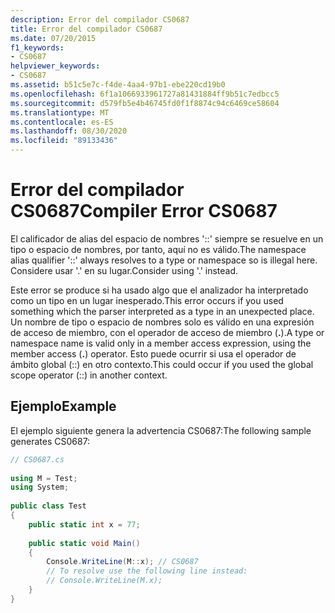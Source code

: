 ```yaml
---
description: Error del compilador CS0687
title: Error del compilador CS0687
ms.date: 07/20/2015
f1_keywords:
- CS0687
helpviewer_keywords:
- CS0687
ms.assetid: b51c5e7c-f4de-4aa4-97b1-ebe220cd19b0
ms.openlocfilehash: 6f1a1066933961727a81431884ff9b51c7edbcc5
ms.sourcegitcommit: d579fb5e4b46745fd0f1f8874c94c6469ce58604
ms.translationtype: MT
ms.contentlocale: es-ES
ms.lasthandoff: 08/30/2020
ms.locfileid: "89133436"
---
```

# <a name="compiler-error-cs0687"></a><span data-ttu-id="68cff-103">Error del compilador CS0687</span><span class="sxs-lookup"><span data-stu-id="68cff-103">Compiler Error CS0687</span></span>
<span data-ttu-id="68cff-104">El calificador de alias del espacio de nombres '::' siempre se resuelve en un tipo o espacio de nombres, por tanto, aquí no es válido.</span><span class="sxs-lookup"><span data-stu-id="68cff-104">The namespace alias qualifier '::' always resolves to a type or namespace so is illegal here.</span></span> <span data-ttu-id="68cff-105">Considere usar '.' en su lugar.</span><span class="sxs-lookup"><span data-stu-id="68cff-105">Consider using '.' instead.</span></span>  
  
 <span data-ttu-id="68cff-106">Este error se produce si ha usado algo que el analizador ha interpretado como un tipo en un lugar inesperado.</span><span class="sxs-lookup"><span data-stu-id="68cff-106">This error occurs if you used something which the parser interpreted as a type in an unexpected place.</span></span> <span data-ttu-id="68cff-107">Un nombre de tipo o espacio de nombres solo es válido en una expresión de acceso de miembro, con el operador de acceso de miembro (**.**).</span><span class="sxs-lookup"><span data-stu-id="68cff-107">A type or namespace name is valid only in a member access expression, using the member access (**.**) operator.</span></span> <span data-ttu-id="68cff-108">Esto puede ocurrir si usa el operador de ámbito global (::) en otro contexto.</span><span class="sxs-lookup"><span data-stu-id="68cff-108">This could occur if you used the global scope operator (::) in another context.</span></span>  
  
## <a name="example"></a><span data-ttu-id="68cff-109">Ejemplo</span><span class="sxs-lookup"><span data-stu-id="68cff-109">Example</span></span>  
 <span data-ttu-id="68cff-110">El ejemplo siguiente genera la advertencia CS0687:</span><span class="sxs-lookup"><span data-stu-id="68cff-110">The following sample generates CS0687:</span></span>  
  
```csharp  
// CS0687.cs  
  
using M = Test;  
using System;  
  
public class Test
{  
    public static int x = 77;  
  
    public static void Main()
    {  
        Console.WriteLine(M::x); // CS0687  
        // To resolve use the following line instead:  
        // Console.WriteLine(M.x);  
    }  
}  
```
